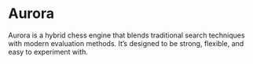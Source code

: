 # Aurora

Aurora is a hybrid chess engine that blends traditional search techniques with modern evaluation methods.
It’s designed to be strong, flexible, and easy to experiment with.
